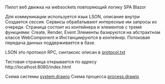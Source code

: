 Пилот веб движка на websockets повторяющий логику SPA Blazor

Для коммуникации используется язык LSON, описание внутри
Создается сессия.
Сервисы обрабатывают интересные им запросы из очереди.
Страница состоит из контейнера и элементов с тремя функциями: Create, Render, Event
Элементы базируются на абстрактном классе WebComponent и Инстанциируются в контейнер.
Потоковая передача данных поддерживается в базе.

LSON это протокол RPC, синтаксис описан в [protocol.txt](https://github.com/NBAH79/WebEx/blob/master/WebEx/Protocol.txt)

Тестовая страница открывается по адресу http://localhost:8080/index.html

Схема системы [system.drawio](https://github.com/NBAH79/WebEx/blob/master/WebEx/system.drawio)
Схема процесса [process.drawio](https://github.com/NBAH79/WebEx/blob/master/WebEx/process.drawio)
